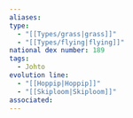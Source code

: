 ```yaml
---
aliases: 
type:
  - "[[Types/grass|grass]]"
  - "[[Types/flying|flying]]"
national dex number: 189
tags:
  - Johto
evolution line:
  - "[[Hoppip|Hoppip]]"
  - "[[Skiploom|Skiploom]]"
associated: 
---
```

